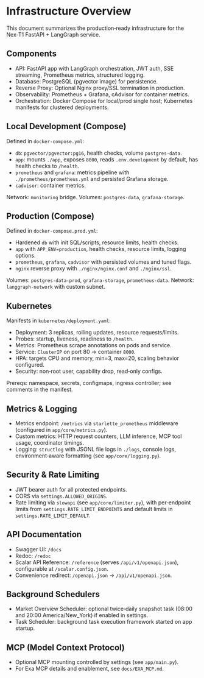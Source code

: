 # Infrastructure Overview

This document summarizes the production‑ready infrastructure for the Nex‑T1 FastAPI + LangGraph service.

## Components

- API: FastAPI app with LangGraph orchestration, JWT auth, SSE streaming, Prometheus metrics, structured logging.
- Database: PostgreSQL (pgvector image) for persistence.
- Reverse Proxy: Optional Nginx proxy/SSL termination in production.
- Observability: Prometheus + Grafana, cAdvisor for container metrics.
- Orchestration: Docker Compose for local/prod single host; Kubernetes manifests for clustered deployments.

## Local Development (Compose)

Defined in `docker-compose.yml`:
- `db`: `pgvector/pgvector:pg16`, health checks, volume `postgres-data`.
- `app`: mounts `./app`, exposes `8000`, reads `.env.development` by default, has health checks to `/health`.
- `prometheus` and `grafana`: metrics pipeline with `./prometheus/prometheus.yml` and persisted Grafana storage.
- `cadvisor`: container metrics.

Network: `monitoring` bridge. Volumes: `postgres-data`, `grafana-storage`.

## Production (Compose)

Defined in `docker-compose.prod.yml`:
- Hardened `db` with init SQL/scripts, resource limits, health checks.
- `app` with `APP_ENV=production`, health checks, resource limits, logging options.
- `prometheus`, `grafana`, `cadvisor` with persisted volumes and tuned flags.
- `nginx` reverse proxy with `./nginx/nginx.conf` and `./nginx/ssl`.

Volumes: `postgres-data-prod`, `grafana-storage`, `prometheus-data`. Network: `langgraph-network` with custom subnet.

## Kubernetes

Manifests in `kubernetes/deployment.yaml`:
- Deployment: 3 replicas, rolling updates, resource requests/limits.
- Probes: startup, liveness, readiness to `/health`.
- Metrics: Prometheus scrape annotations on pods and service.
- Service: `ClusterIP` on port 80 → container `8000`.
- HPA: targets CPU and memory, min=3, max=20, scaling behavior configured.
- Security: non‑root user, capability drop, read‑only configs.

Prereqs: namespace, secrets, configmaps, ingress controller; see comments in the manifest.

## Metrics & Logging

- Metrics endpoint: `/metrics` via `starlette_prometheus` middleware (configured in `app/core/metrics.py`).
- Custom metrics: HTTP request counters, LLM inference, MCP tool usage, coordinator timings.
- Logging: `structlog` with JSONL file logs in `./logs`, console logs, environment‑aware formatting (see `app/core/logging.py`).

## Security & Rate Limiting

- JWT bearer auth for all protected endpoints.
- CORS via `settings.ALLOWED_ORIGINS`.
- Rate limiting via `slowapi` (see `app/core/limiter.py`), with per‑endpoint limits from `settings.RATE_LIMIT_ENDPOINTS` and default limits in `settings.RATE_LIMIT_DEFAULT`.

## API Documentation

- Swagger UI: `/docs`
- Redoc: `/redoc`
- Scalar API Reference: `/reference` (serves `/api/v1/openapi.json`), configurable at `/scalar.config.json`.
- Convenience redirect: `/openapi.json` → `/api/v1/openapi.json`.

## Background Schedulers

- Market Overview Scheduler: optional twice‑daily snapshot task (08:00 and 20:00 America/New_York) if enabled in settings.
- Task Scheduler: background task execution framework started on app startup.

## MCP (Model Context Protocol)

- Optional MCP mounting controlled by settings (see `app/main.py`).
- For Exa MCP details and enablement, see `docs/EXA_MCP.md`.

